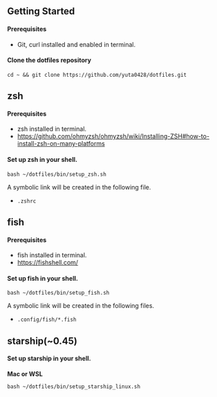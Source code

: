 ## Getting Started
#### Prerequisites
- Git, curl installed and enabled in terminal.

#### Clone the dotfiles repository
```
cd ~ && git clone https://github.com/yuta0428/dotfiles.git
```


## zsh
#### Prerequisites
- zsh installed in terminal.
- https://github.com/ohmyzsh/ohmyzsh/wiki/Installing-ZSH#how-to-install-zsh-on-many-platforms

#### Set up zsh in your shell.
```
bash ~/dotfiles/bin/setup_zsh.sh
```

A symbolic link will be created in the following file.
- `.zshrc`

## fish
#### Prerequisites
- fish installed in terminal.
- https://fishshell.com/

#### Set up fish in your shell.
```
bash ~/dotfiles/bin/setup_fish.sh
```

A symbolic link will be created in the following files.
- `.config/fish/*.fish`

## starship(~0.45)
#### Set up starship in your shell.
**Mac or WSL**
```
bash ~/dotfiles/bin/setup_starship_linux.sh
```
